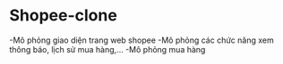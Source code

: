 # Shopee-clone
-Mô phỏng giao diện trang web shopee
-Mô phỏng các chức năng xem thông báo, lịch sử mua hàng,...
-Mô phỏng mua hàng
